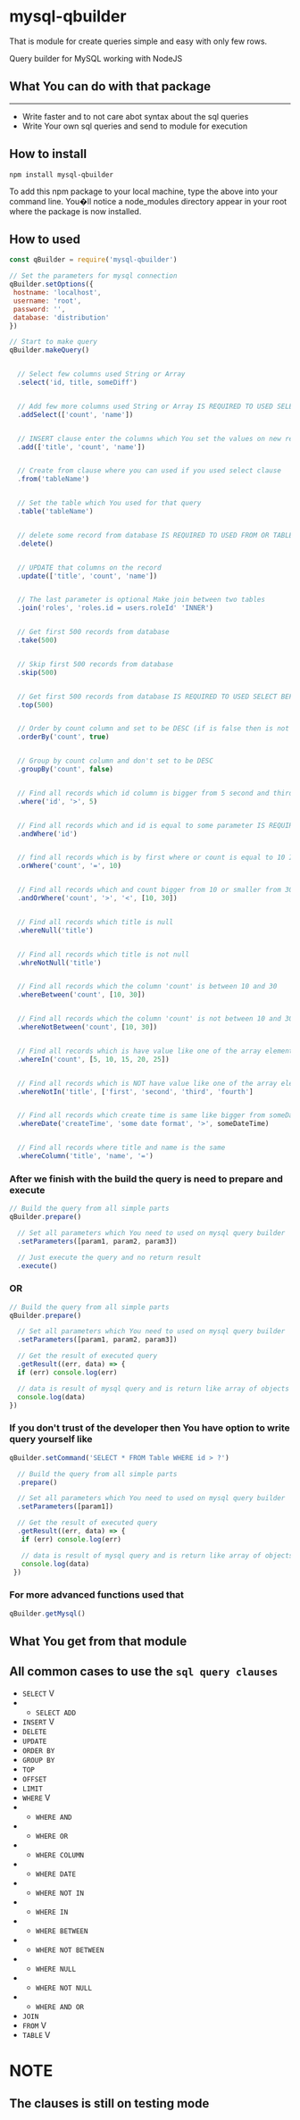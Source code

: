 # mysql-qbuilder

That is module for create queries simple and easy with only few rows.

Query builder for MySQL working with NodeJS

## What You can do with that package
---
* Write faster and to not care abot syntax about the sql queries
* Write Your own sql queries and send to module for execution

## How to install
```
npm install mysql-qbuilder
```
To add this npm package to your local machine, type the above into your command line. You�ll notice a node_modules directory appear in your root where the package is now installed.

## How to used
```JavaScript
const qBuilder = require('mysql-qbuilder')
```

```JavaScript
// Set the parameters for mysql connection
qBuilder.setOptions({
 hostname: 'localhost',
 username: 'root',
 password: '',
 database: 'distribution'
})
```

```JavaScript
// Start to make query
qBuilder.makeQuery()


  // Select few columns used String or Array
  .select('id, title, someDiff')


  // Add few more columns used String or Array IS REQUIRED TO USED SELECT BEFORE USED ADDSELECT
  .addSelect(['count', 'name'])


  // INSERT clause enter the columns which You set the values on new record
  .add(['title', 'count', 'name'])


  // Create from clause where you can used if you used select clause
  .from('tableName')


  // Set the table which You used for that query
  .table('tableName')


  // delete some record from database IS REQUIRED TO USED FROM OR TABLE BEFORE USED DELETE
  .delete()


  // UPDATE that columns on the record
  .update(['title', 'count', 'name'])


  // The last parameter is optional Make join between two tables
  .join('roles', 'roles.id = users.roleId' 'INNER')


  // Get first 500 records from database
  .take(500)


  // Skip first 500 records from database
  .skip(500)


  // Get first 500 records from database IS REQUIRED TO USED SELECT BEFORE USED TOP
  .top(500)


  // Order by count column and set to be DESC (if is false then is not used DESC)
  .orderBy('count', true)


  // Group by count column and don't set to be DESC
  .groupBy('count', false)


  // Find all records which id column is bigger from 5 second and third parameters are optional
  .where('id', '>', 5)


  // Find all records which and id is equal to some parameter IS REQUIRED TO USED WHERE BEFORE USED ANDWHERE
  .andWhere('id')


  // find all records which is by first where or count is equal to 10 IS REQUIRED TO USED WHERE BEFORE USED ANDWHERE
  .orWhere('count', '=', 10)


  // Find all records which and count bigger from 10 or smaller from 30
  .andOrWhere('count', '>', '<', [10, 30])


  // Find all records which title is null
  .whereNull('title')


  // Find all records which title is not null
  .whreNotNull('title')


  // Find all records which the column 'count' is between 10 and 30
  .whereBetween('count', [10, 30])


  // Find all records which the column 'count' is not between 10 and 30
  .whereNotBetween('count', [10, 30])


  // Find all records which is have value like one of the array elements
  .whereIn('count', [5, 10, 15, 20, 25])


  // Find all records which is NOT have value like one of the array elements
  .whereNotIn('title', ['first', 'second', 'third', 'fourth']


  // Find all records which create time is same like bigger from someDateTime
  .whereDate('createTime', 'some date format', '>', someDateTime)


  // Find all records where title and name is the same
  .whereColumn('title', 'name', '=')

```


### After we finish with the build the query is need to prepare and execute

```JavaScript
// Build the query from all simple parts
qBuilder.prepare()

  // Set all parameters which You need to used on mysql query builder
  .setParameters([param1, param2, param3])

  // Just execute the query and no return result
  .execute()
```


### OR


```JavaScript
// Build the query from all simple parts
qBuilder.prepare()

  // Set all parameters which You need to used on mysql query builder
  .setParameters([param1, param2, param3])

  // Get the result of executed query
  .getResult((err, data) => {
  if (err) console.log(err)

  // data is result of mysql query and is return like array of objects or single object
  console.log(data)
})
```


### If you don't trust of the developer then You have option to write query yourself like

```JavaScript
qBuilder.setCommand('SELECT * FROM Table WHERE id > ?')

  // Build the query from all simple parts
  .prepare()

  // Set all parameters which You need to used on mysql query builder
  .setParameters([param1])

  // Get the result of executed query
  .getResult((err, data) => {
   if (err) console.log(err)

   // data is result of mysql query and is return like array of objects or single object
   console.log(data)
 })
```


### For more advanced functions used that

```JavaScript
qBuilder.getMysql()
```

## What You get from that module
All common cases to use the `sql query clauses`
---
* `SELECT` V
* * `SELECT ADD`
* `INSERT` V
* `DELETE`
* `UPDATE`
* `ORDER BY`
* `GROUP BY`
* `TOP`
* `OFFSET`
* `LIMIT`
* `WHERE` V
* * `WHERE AND`
* * `WHERE OR`
* * `WHERE COLUMN`
* * `WHERE DATE`
* * `WHERE NOT IN`
* * `WHERE IN`
* * `WHERE BETWEEN`
* * `WHERE NOT BETWEEN`
* * `WHERE NULL`
* * `WHERE NOT NULL`
* * `WHERE AND OR`
* `JOIN`
* `FROM` V
* `TABLE` V

# NOTE
## The clauses is still on testing mode
